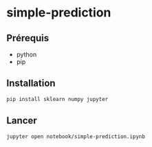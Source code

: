 # simple-prediction

## Prérequis

 - python
 - pip

## Installation

```sh
pip install sklearn numpy jupyter
```

## Lancer

```sh
jupyter open notebook/simple-prediction.ipynb
```
